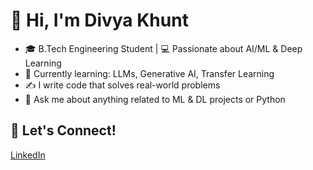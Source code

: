 # 👋 Hi, I'm Divya Khunt

- 🎓 B.Tech Engineering Student | 💻 Passionate about AI/ML & Deep Learning
- 🌱 Currently learning: LLMs, Generative AI, Transfer Learning
- ✍️ I write code that solves real-world problems
- 💬 Ask me about anything related to ML & DL projects or Python

## 🔗 Let's Connect!
[LinkedIn](https://www.linkedin.com/in/divya-khunt-142a61273/) 
